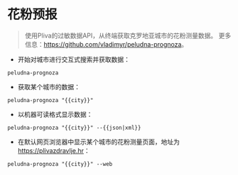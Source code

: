 # 花粉预报

> 使用Pliva的过敏数据API，从终端获取克罗地亚城市的花粉测量数据。
> 更多信息：<https://github.com/vladimyr/peludna-prognoza>。

- 开始对城市进行交互式搜索并获取数据：

`peludna-prognoza`

- 获取某个城市的数据：

`peludna-prognoza "{{city}}"`

- 以机器可读格式显示数据：

`peludna-prognoza "{{city}}" --{{json|xml}}`

- 在默认网页浏览器中显示某个城市的花粉测量页面，地址为 <https://plivazdravlje.hr>：

`peludna-prognoza "{{city}}" --web`